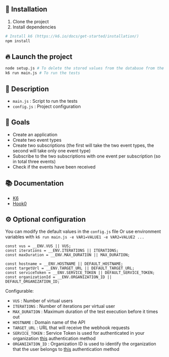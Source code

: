 ## 🚀 Installation

1. Clone the project
2. Install dependencies
```bash
# Install k6 (https://k6.io/docs/get-started/installation/)
npm install
```


## 🔥 Launch the project

```bash
node setup.js # To delete the stored values from the database from the organizations
k6 run main.js # To run the tests
```


## 📝 Description

- `main.js` : Script to run the tests
- `config.js` : Project configuration


## 🎯 Goals

- Create an application
- Create two event types
- Create two subscriptions (the first will take the two event types, the second will take only one event type)
- Subscribe to the two subscriptions with one event per subscription (so in total three events)
- Check if the events have been received


## 📚 Documentation

- [K6](https://k6.io/docs/)
- [Hook0](https://documentation.hook0.com/)


## ⚙️ Optional configuration

You can modify the default values in the `config.js` file
Or use environment variables with `k6 run main.js -e VAR1=VALUE1 -e VAR2=VALUE2 ...`

    const vus = __ENV.VUS || VUS;
    const iterations = __ENV.ITERATIONS || ITERATIONS;
    const maxDuration = __ENV.MAX_DURATION || MAX_DURATION;

    const hostname = __ENV.HOSTNAME || DEFAULT_HOSTNAME;
    const targetUrl = __ENV.TARGET_URL || DEFAULT_TARGET_URL;
    const serviceToken = __ENV.SERVICE_TOKEN || DEFAULT_SERVICE_TOKEN;
    const organizationId = __ENV.ORGANIZATION_ID || DEFAULT_ORGANIZATION_ID;

Configurable:
- `VUS` : Number of virtual users
- `ITERATIONS` : Number of iterations per virtual user
- `MAX_DURATION` : Maximum duration of the test execution before it times out
- `HOSTNAME` : Domain name of the API
- `TARGET_URL` : URL that will receive the webhook requests
- `SERVICE_TOKEN` : Service Token is used for authenticated in your organization [this](https://documentation.hook0.com/docs/api-authentication) authentication method
- `ORGANIZATION_ID` : Organization ID is used to identify the organization that the user belongs to [this](https://documentation.hook0.com/docs/api-authentication) authentication method
